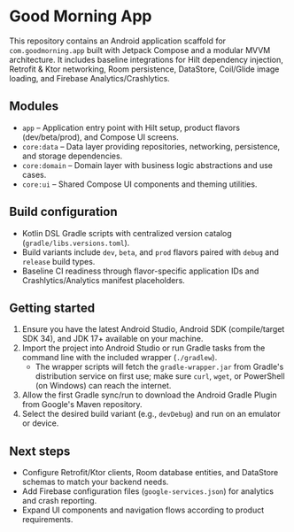 # Good Morning App

This repository contains an Android application scaffold for `com.goodmorning.app` built with Jetpack Compose and a modular MVVM architecture. It includes baseline integrations for Hilt dependency injection, Retrofit & Ktor networking, Room persistence, DataStore, Coil/Glide image loading, and Firebase Analytics/Crashlytics.

## Modules

- `app` – Application entry point with Hilt setup, product flavors (dev/beta/prod), and Compose UI screens.
- `core:data` – Data layer providing repositories, networking, persistence, and storage dependencies.
- `core:domain` – Domain layer with business logic abstractions and use cases.
- `core:ui` – Shared Compose UI components and theming utilities.

## Build configuration

- Kotlin DSL Gradle scripts with centralized version catalog (`gradle/libs.versions.toml`).
- Build variants include `dev`, `beta`, and `prod` flavors paired with `debug` and `release` build types.
- Baseline CI readiness through flavor-specific application IDs and Crashlytics/Analytics manifest placeholders.

## Getting started

1. Ensure you have the latest Android Studio, Android SDK (compile/target SDK 34), and JDK 17+ available on your machine.
2. Import the project into Android Studio or run Gradle tasks from the command line with the included wrapper (`./gradlew`).
   - The wrapper scripts will fetch the `gradle-wrapper.jar` from Gradle's distribution service on first use; make sure `curl`, `wget`, or PowerShell (on Windows) can reach the internet.
3. Allow the first Gradle sync/run to download the Android Gradle Plugin from Google's Maven repository.
4. Select the desired build variant (e.g., `devDebug`) and run on an emulator or device.

## Next steps

- Configure Retrofit/Ktor clients, Room database entities, and DataStore schemas to match your backend needs.
- Add Firebase configuration files (`google-services.json`) for analytics and crash reporting.
- Expand UI components and navigation flows according to product requirements.
